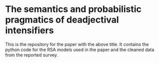 # The semantics and probabilistic pragmatics of deadjectival intensifiers

This is the repository for the paper with the above title. It contains the python code for the RSA models used in the paper and the cleaned data from the reported survey.
